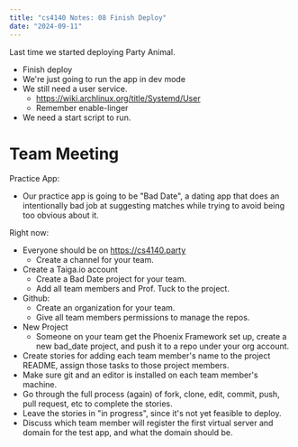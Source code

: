 ```yaml
---
title: "cs4140 Notes: 08 Finish Deploy"
date: "2024-09-11"
---
```


Last time we started deploying Party Animal.

 - Finish deploy
 - We're just going to run the app in dev mode
 - We still need a user service.
   - https://wiki.archlinux.org/title/Systemd/User
   - Remember enable-linger
 - We need a start script to run.
 

# Team Meeting

Practice App:

 - Our practice app is going to be "Bad Date", a dating app that does an
   intentionally bad job at suggesting matches while trying to avoid
   being too obvious about it.

Right now:

 - Everyone should be on https://cs4140.party
   - Create a channel for your team.
 - Create a Taiga.io account
   - Create a Bad Date project for your team.
   - Add all team members and Prof. Tuck to the project.
 - Github:
   - Create an organization for your team.
   - Give all team members permissions to manage the repos.
 - New Project
   - Someone on your team get the Phoenix Framework set up,
     create a new bad_date project, and push it to a repo under
     your org account.
 - Create stories for adding each team member's name to the project
   README, assign those tasks to those project members.
 - Make sure git and an editor is installed on each team member's machine.
 - Go through the full process (again) of fork, clone, edit, commit, push,
   pull request, etc to complete the stories.
 - Leave the stories in "in progress", since it's not yet feasible to deploy.
 - Discuss which team member will register the first virtual server and
   domain for the test app, and what the domain should be.
